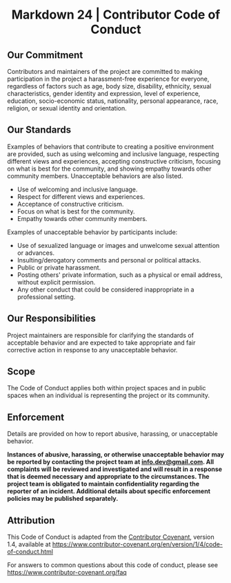 # <p align="center"> Markdown 24 | Contributor Code of Conduct </p>

## Our Commitment

Contributors and maintainers of the project are committed to making participation in the project a harassment-free experience for everyone, regardless of factors such as age, body size, disability, ethnicity, sexual characteristics, gender identity and expression, level of experience, education, socio-economic status, nationality, personal appearance, race, religion, or sexual identity and orientation.

## Our Standards

Examples of behaviors that contribute to creating a positive environment are provided, such as using welcoming and inclusive language, respecting different views and experiences, accepting constructive criticism, focusing on what is best for the community, and showing empathy towards other community members. Unacceptable behaviors are also listed.

* Use of welcoming and inclusive language.
* Respect for different views and experiences.
* Acceptance of constructive criticism.
* Focus on what is best for the community.
* Empathy towards other community members.

Examples of unacceptable behavior by participants include:

* Use of sexualized language or images and unwelcome sexual attention or advances.
* Insulting/derogatory comments and personal or political attacks.
* Public or private harassment.
* Posting others' private information, such as a physical or email address, without explicit permission.
* Any other conduct that could be considered inappropriate in a professional setting.

## Our Responsibilities

Project maintainers are responsible for clarifying the standards of acceptable behavior and are expected to take appropriate and fair corrective action in response to any unacceptable behavior.

## Scope

The Code of Conduct applies both within project spaces and in public spaces when an individual is representing the project or its community.

## Enforcement

Details are provided on how to report abusive, harassing, or unacceptable behavior.

**Instances of abusive, harassing, or otherwise unacceptable behavior may be reported by contacting the project team at info.dev@gmail.com. All complaints will be reviewed and investigated and will result in a response that is deemed necessary and appropriate to the circumstances. The project team is obligated to maintain confidentiality regarding the reporter of an incident. Additional details about specific enforcement policies may be published separately.**

## Attribution

This Code of Conduct is adapted from the [Contributor Covenant][homepage], version 1.4, available at https://www.contributor-covenant.org/en/version/1/4/code-of-conduct.html

[homepage]: https://www.contributor-covenant.org

For answers to common questions about this code of conduct, please see https://www.contributor-covenant.org/faq
